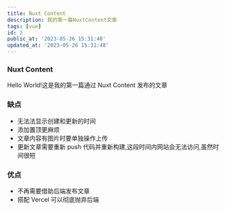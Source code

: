 ```yaml
---
title: Nuxt Content
description: 我的第一篇NuxtContent文章
tags: [vue]
id: 2
public_at: '2023-05-26 15:31:48'
updated_at: '2023-05-26 15:31:48'
---
```


### Nuxt Content

Hello World!这是我的第一篇通过 Nuxt Content 发布的文章

### 缺点

- 无法法显示创建和更新的时间
- 添加置顶更麻烦
- 文章内容有图片时要单独操作上传
- 更新文章需要重新 push 代码并重新构建,这段时间内网站会无法访问,虽然时间很短

### 优点

- 不再需要借助后端发布文章
- 搭配 Vercel 可以彻底抛弃后端
